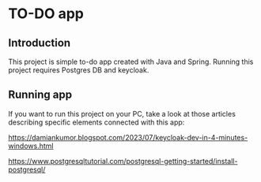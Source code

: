 # TO-DO app

## Introduction
This project is simple to-do app created with Java and Spring. Running this project requires Postgres DB and keycloak.


## Running app

If you want to run this project on your PC, take a look at those articles describing specific elements connected with this app:

https://damiankumor.blogspot.com/2023/07/keycloak-dev-in-4-minutes-windows.html

https://www.postgresqltutorial.com/postgresql-getting-started/install-postgresql/